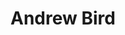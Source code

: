 ---
title: "Andrew Bird"
summary: "Andrew Wegman Bird is an American indie rock multi-instrumentalist, singer, and songwriter. Since 1996, he has released 16 studio albums, as well as several live albums and EPs, spanning various genres including swing music, indie rock, and folk music. He is primarily known for his unique style of violin playing, accompanied by loop and effect pedals, whistling, and voice. In the 1990s, he sang and played violin in several jazz ensembles, including Squirrel Nut Zippers and Kevin O'Donnell's Quality Six. He went on to start his own swing ensemble, Andrew Bird's Bowl of Fire, which released three albums between 1998 and 2001. Weather Systems was his first solo album after Bowl of Fire disbandment, and it marked a departure from jazz music into indie music. Bird's 2019 album My Finest Work Yet was nominated for \"Best Folk Album\" at the 2020 Grammy Awards.
Beyond his own record releases, he has collaborated with various artists, including The Handsome Family, Dosh, Fiona Apple, and Nora O'Connor.
He has also had a career in film, as a soundtrack composer as well as an actor. He appeared as \"Dr. Stringz\" in a 2007 episode of Jack's Big Music Show. In 2010, he appeared on a TED Talk performing his music. He wrote and performed \"The Whistling Caruso\" for The Muppets movie in 2011, and composed the score for the television series Baskets, released in 2016. In 2019, Andrew Bird was cast for the fourth installment of Fargo, playing, \"a character, written specifically for him, named 'Thurman Smutney'.\""
image: "andrew-bird.jpg"
apple_music_artist_url: "https://music.apple.com/gb/artist/andrew-bird/3883114"
wikipedia_url: "https://en.wikipedia.org/wiki/Andrew_Bird"
---